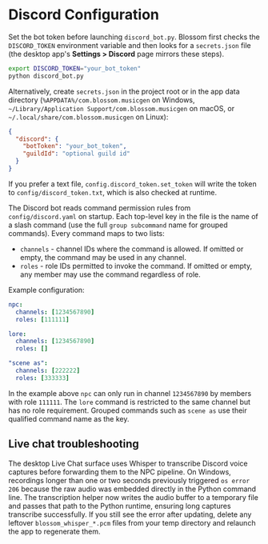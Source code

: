 # Discord Configuration

Set the bot token before launching ``discord_bot.py``. Blossom first checks the
``DISCORD_TOKEN`` environment variable and then looks for a ``secrets.json``
file (the desktop app's **Settings > Discord** page mirrors these steps).

```bash
export DISCORD_TOKEN="your_bot_token"
python discord_bot.py
```

Alternatively, create ``secrets.json`` in the project root or in the app data
directory (``%APPDATA%/com.blossom.musicgen`` on Windows,
``~/Library/Application Support/com.blossom.musicgen`` on macOS, or
``~/.local/share/com.blossom.musicgen`` on Linux):

```json
{
  "discord": {
    "botToken": "your_bot_token",
    "guildId": "optional guild id"
  }
}
```

If you prefer a text file, ``config.discord_token.set_token`` will write the
token to ``config/discord_token.txt``, which is also checked at runtime.

The Discord bot reads command permission rules from `config/discord.yaml` on startup.
Each top-level key in the file is the name of a slash command (use the full
`group subcommand` name for grouped commands). Every command maps to two lists:

- `channels` - channel IDs where the command is allowed. If omitted or empty,
  the command may be used in any channel.
- `roles` - role IDs permitted to invoke the command. If omitted or empty,
  any member may use the command regardless of role.

Example configuration:

```yaml
npc:
  channels: [1234567890]
  roles: [111111]

lore:
  channels: [1234567890]
  roles: []

"scene as":
  channels: [222222]
  roles: [333333]
```

In the example above `npc` can only run in channel `1234567890` by members with
role `111111`. The `lore` command is restricted to the same channel but has no
role requirement. Grouped commands such as `scene as` use their qualified
command name as the key.

## Live chat troubleshooting

The desktop Live Chat surface uses Whisper to transcribe Discord voice captures
before forwarding them to the NPC pipeline. On Windows, recordings longer than
one or two seconds previously triggered `os error 206` because the raw audio was
embedded directly in the Python command line. The transcription helper now
writes the audio buffer to a temporary file and passes that path to the Python
runtime, ensuring long captures transcribe successfully. If you still see the
error after updating, delete any leftover `blossom_whisper_*.pcm` files from
your temp directory and relaunch the app to regenerate them.
